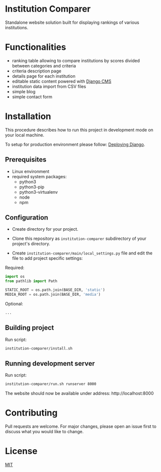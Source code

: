 # Institution Comparer

Standalone website solution built for displaying rankings of various institutions.


# Functionalities

* ranking table allowing to compare institutions by scores divided between
  categories and criteria
* criteria description page
* details page for each institution
* editable static content powered with [Django CMS](https://www.django-cms.org)
* institution data import from CSV files
* simple blog
* simple contact form


# Installation

This procedure describes how to run this project in development mode on your local machine.

To setup for production environment please follow:
[Deploying Django](https://docs.djangoproject.com/en/3.2/howto/deployment/).


## Prerequisites

* Linux environment
* required system packages:
  * python3
  * python3-pip
  * python3-virtualenv
  * node
  * npm


## Configuration

* Create directory for your project.

* Clone this repository as `institution-comparer` subdirectory of your project's directory.

* Create `institution-comparer/main/local_settings.py` file and edit
  the file to add project specific settings:

Required:

```python
import os
from pathlib import Path

STATIC_ROOT = os.path.join(BASE_DIR, 'static')
MEDIA_ROOT = os.path.join(BASE_DIR, 'media')
```

Optional:

```python
...
```


## Building project

Run script:
```bash
institution-comparer/install.sh
```


## Running development server

Run script:
```bash
institution-comparer/run.sh runserver 8000
```

The website should now be available under address: http://localhost:8000


# Contributing
Pull requests are welcome. For major changes, please open an issue first to
discuss what you would like to change.


# License
[MIT](https://choosealicense.com/licenses/mit/)
